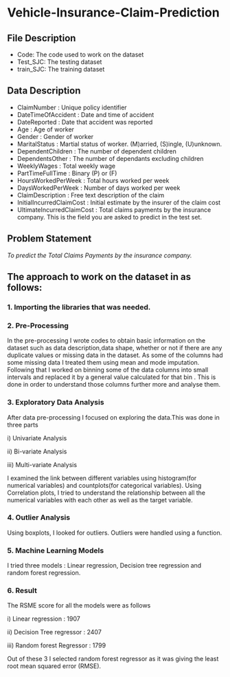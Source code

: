 # Vehicle-Insurance-Claim-Prediction

## File Description 

* Code: The code used to work on the dataset
* Test_SJC: The testing dataset
* train_SJC: The training dataset

## Data Description 

* ClaimNumber : Unique policy identifier
* DateTimeOfAccident : Date and time of accident
* DateReported : Date that accident was reported
* Age : Age of worker
* Gender : Gender of worker
* MaritalStatus : Martial status of worker. (M)arried, (S)ingle, (U)unknown.
* DependentChildren : The number of dependent children
* DependentsOther : The number of dependants excluding children
* WeeklyWages : Total weekly wage
* PartTimeFullTime : Binary (P) or (F)
* HoursWorkedPerWeek : Total hours worked per week
* DaysWorkedPerWeek : Number of days worked per week
* ClaimDescription : Free text description of the claim
* InitialIncurredClaimCost : Initial estimate by the insurer of the claim cost
* UltimateIncurredClaimCost : Total claims payments by the insurance company. This is the field you are asked to predict in the test set.

## Problem Statement 

_To predict the Total Claims Payments by the insurance company._

## The approach to work on the dataset in as follows: 

### 1. Importing the libraries that was needed.

### 2. Pre-Processing

In the pre-processing I wrote codes to obtain basic information on the dataset such as
data description,data shape, whether or not if there are any duplicate values or missing data in the dataset. 
As some of the columns had some missing data I treated them using mean and mode imputation. 
Following that I worked on binning some of the data columns into small intervals and replaced it by a 
general value calculated for that bin . This is done in order to understand those columns further more
and analyse them.

### 3. Exploratory Data Analysis

After data pre-processing I focused on exploring the data.This was done in three parts 

i) Univariate Analysis 

ii) Bi-variate Analysis

iii) Multi-variate Analysis

I examined the link between different variables using histogram(for numerical variables) and countplots(for categorical variables). Using Correlation plots, I tried to understand the relationship between all the numerical variables with each other as well as the target variable. 

### 4. Outlier Analysis 

Using boxplots, I looked for outliers. Outliers were handled using a function.

### 5. Machine Learning Models

I tried three models : Linear regression, Decision tree regression and random forest regression. 

### 6. Result 

The RSME score for all the models were as follows

i) Linear regression : 1907 

ii) Decision Tree regressor : 2407

iii) Random forest Regressor : 1799

Out of these 3 I selected random forest regressor as it was giving the least root mean squared error (RMSE).
































